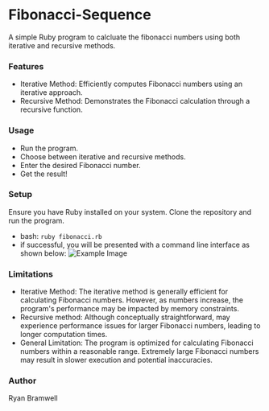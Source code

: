 # Fibonacci-Sequence
A simple Ruby program to calcluate the fibonacci numbers using both iterative and recursive methods. 

### Features 
- Iterative Method: Efficiently computes Fibonacci numbers using an iterative approach.
- Recursive Method: Demonstrates the Fibonacci calculation through a recursive function.

### Usage
- Run the program.
- Choose between iterative and recursive methods.
- Enter the desired Fibonacci number.
- Get the result!

### Setup 
Ensure you have Ruby installed on your system. Clone the repository and run the program.
- bash: ```ruby fibonacci.rb```
- if successful, you will be presented with a command line interface as shown below:
  ![Example Image](https://example.com/images/example.jpg)


  

### Limitations 
- Iterative Method: The iterative method is generally efficient for calculating Fibonacci numbers. However, as numbers increase, the program's performance may be impacted by memory constraints.
- Recursive method: Although conceptually straightforward, may experience performance issues for larger Fibonacci numbers, leading to longer computation times.
- General Limitation: The program is optimized for calculating Fibonacci numbers within a reasonable range. Extremely large Fibonacci numbers may result in slower execution and potential inaccuracies.

### Author 
Ryan Bramwell 
